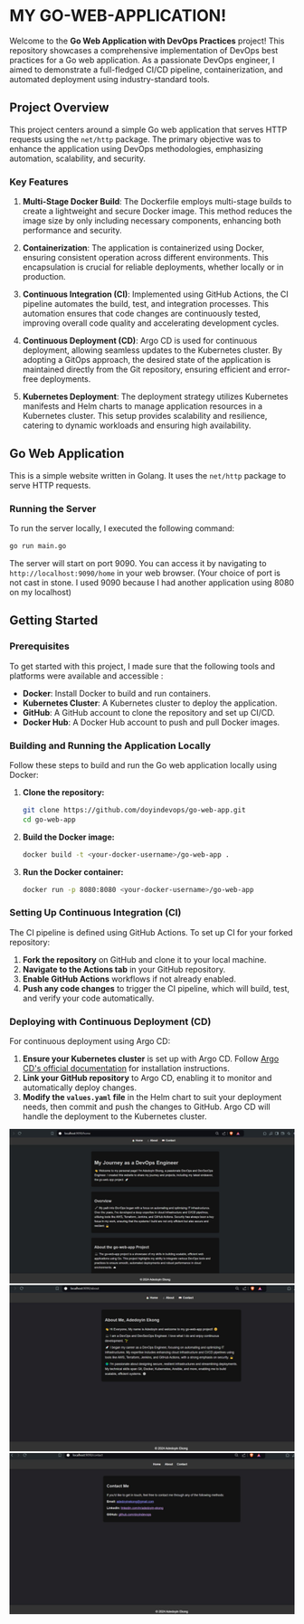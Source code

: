 
# MY GO-WEB-APPLICATION!

Welcome to the **Go Web Application with DevOps Practices** project! This repository showcases a comprehensive implementation of DevOps best practices for a Go web application. As a passionate DevOps engineer, I aimed to demonstrate a full-fledged CI/CD pipeline, containerization, and automated deployment using industry-standard tools.

## Project Overview

This project centers around a simple Go web application that serves HTTP requests using the `net/http` package. The primary objective was to enhance the application using DevOps methodologies, emphasizing automation, scalability, and security.

### Key Features

1. **Multi-Stage Docker Build**: The Dockerfile employs multi-stage builds to create a lightweight and secure Docker image. This method reduces the image size by only including necessary components, enhancing both performance and security.

2. **Containerization**: The application is containerized using Docker, ensuring consistent operation across different environments. This encapsulation is crucial for reliable deployments, whether locally or in production.

3. **Continuous Integration (CI)**: Implemented using GitHub Actions, the CI pipeline automates the build, test, and integration processes. This automation ensures that code changes are continuously tested, improving overall code quality and accelerating development cycles.

4. **Continuous Deployment (CD)**: Argo CD is used for continuous deployment, allowing seamless updates to the Kubernetes cluster. By adopting a GitOps approach, the desired state of the application is maintained directly from the Git repository, ensuring efficient and error-free deployments.

5. **Kubernetes Deployment**: The deployment strategy utilizes Kubernetes manifests and Helm charts to manage application resources in a Kubernetes cluster. This setup provides scalability and resilience, catering to dynamic workloads and ensuring high availability.

## Go Web Application

This is a simple website written in Golang. It uses the `net/http` package to serve HTTP requests.

### Running the Server

To run the server locally, I executed the following command:

```bash
go run main.go
```

The server will start on port 9090. You can access it by navigating to `http://localhost:9090/home` in your web browser. (Your choice of port is not cast in stone. I used 9090 because I had another application using 8080 on my localhost)

## Getting Started

### Prerequisites

To get started with this project, I made sure that the following tools and platforms were available and accessible :

- **Docker**: Install Docker to build and run containers.
- **Kubernetes Cluster**: A Kubernetes cluster to deploy the application.
- **GitHub**: A GitHub account to clone the repository and set up CI/CD.
- **Docker Hub**: A Docker Hub account to push and pull Docker images.

### Building and Running the Application Locally

Follow these steps to build and run the Go web application locally using Docker:

1. **Clone the repository:**
   ```bash
   git clone https://github.com/doyindevops/go-web-app.git
   cd go-web-app
   ```

2. **Build the Docker image:**
   ```bash
   docker build -t <your-docker-username>/go-web-app .
   ```

3. **Run the Docker container:**
   ```bash
   docker run -p 8080:8080 <your-docker-username>/go-web-app
   ```

### Setting Up Continuous Integration (CI)

The CI pipeline is defined using GitHub Actions. To set up CI for your forked repository:

1. **Fork the repository** on GitHub and clone it to your local machine.
2. **Navigate to the Actions tab** in your GitHub repository.
3. **Enable GitHub Actions** workflows if not already enabled.
4. **Push any code changes** to trigger the CI pipeline, which will build, test, and verify your code automatically.

### Deploying with Continuous Deployment (CD)

For continuous deployment using Argo CD:

1. **Ensure your Kubernetes cluster** is set up with Argo CD. Follow [Argo CD's official documentation](https://argo-cd.readthedocs.io/en/stable/getting_started/) for installation instructions.
2. **Link your GitHub repository** to Argo CD, enabling it to monitor and automatically deploy changes.
3. **Modify the `values.yaml` file** in the Helm chart to suit your deployment needs, then commit and push the changes to GitHub. Argo CD will handle the deployment to the Kubernetes cluster.



![alt text](screenshots/golang-website-home.jpg)
![alt text](screenshots/golang-website-about.jpg)
![alt text](screenshots/golang-website-contact.jpg)




